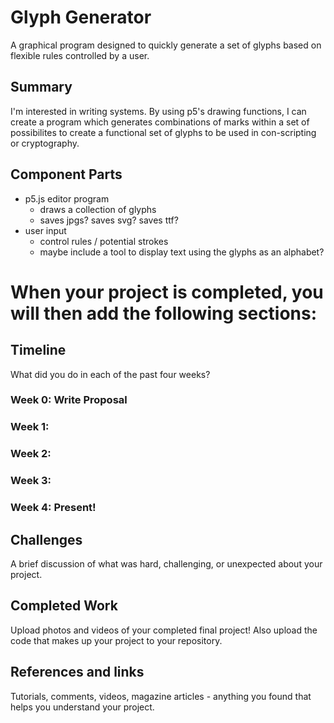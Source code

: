 # Glyph Generator
A graphical program designed to quickly generate a set of glyphs based on flexible rules controlled by a user.

## Summary
I'm interested in writing systems. By using p5's drawing functions, I can create a program which generates combinations of marks within a set of possibilites to create a functional set of glyphs to be used in con-scripting or cryptography.

## Component Parts
- p5.js editor program
  - draws a collection of glyphs
  - saves jpgs? saves svg? saves ttf?
- user input
  - control rules / potential strokes
  - maybe include a tool to display text using the glyphs as an alphabet?


# When your project is completed, you will then add the following sections:

## Timeline
What did you do in each of the past four weeks?

### Week 0: Write Proposal
### Week 1:
### Week 2:
### Week 3:
### Week 4: Present!

## Challenges
A brief discussion of what was hard, challenging, or unexpected about your project.

## Completed Work
Upload photos and videos of your completed final project!
Also upload the code that makes up your project to your repository.

## References and links
Tutorials, comments, videos, magazine articles - anything you found that helps you understand your project.
